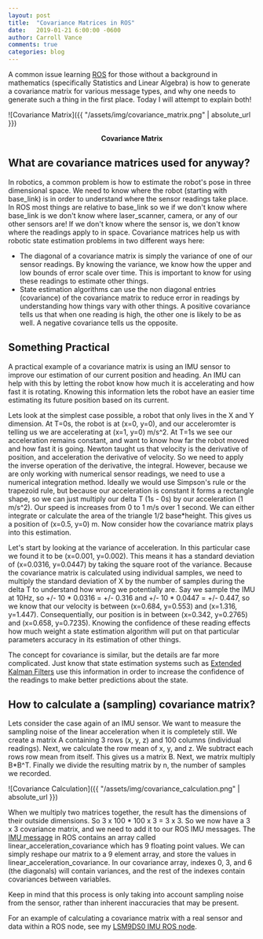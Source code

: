 ```yaml
---
layout: post
title:  "Covariance Matrices in ROS"
date:   2019-01-21 6:00:00 -0600
author: Carroll Vance
comments: true
categories: blog
---
```


A common issue learning [ROS][ros] for those without a background in mathematics (specifically Statistics and Linear Algebra) is how to generate a covariance matrix for various message types, and why one needs to generate such a thing in the first place. Today I will attempt to explain both!

![Covariance Matrix]({{ "/assets/img/covariance_matrix.png" | absolute_url }})
<p align="center">
<b>Covariance Matrix</b><br>
</p>

## What are covariance matrices used for anyway?

In robotics, a common problem is how to estimate the robot's pose in three dimensional space. We need to know where the robot (starting with base_link) is in order to understand where the sensor readings take place. In ROS most things are relative to base_link so we if we don't know where base_link is we don't know where laser_scanner, camera, or any of our other sensors are! If we don't know where the sensor is, we don't know where the readings apply to in space. Covariance matrices help us with robotic state estimation problems in two different ways here:

- The diagonal of a covariance matrix is simply the variance of one of our sensor readings. By knowing the variance, we know how the upper and low bounds of error scale over time. This is important to know for using these readings to estimate other things.
- State estimation algorithms can use the non diagonal entries (covariance) of the covariance matrix to reduce error in readings by understanding how things vary with other things. A positive covariance tells us that when one reading is high, the other one is likely to be as well. A negative covariance tells us the opposite.

## Something Practical

A practical example of a covariance matrix is using an IMU sensor to improve our estimation of our current position and heading. An IMU can help with this by letting the robot know how much it is accelerating and how fast it is rotating. Knowing this information lets the robot have an easier time estimating its future position based on its current.

Lets look at the simplest case possible, a robot that only lives in the X and Y dimension. At T=0s, the robot is at (x=0, y=0), and our acceleromter is telling us we are accelerating at (x=1, y=0) m/s^2. At T=1s we see our acceleration remains constant, and want to know how far the robot moved and how fast it is going. Newton taught us that velocity is the derivative of position, and acceleration the derivative of velocity. So we need to apply the inverse operation of the derivative, the integral. However, because we are only working with numerical sensor readings, we need to use a numerical integration method. Ideally we would use Simpson's rule or the trapezoid rule, but because our acceleration is constant it forms a rectangle shape, so we can just multiply our delta T (1s - 0s) by our acceleration (1 m/s^2). Our speed is increases from 0 to 1 m/s over 1 second. We can either integrate or calculate the area of the triangle 1/2 base*height. This gives us a position of (x=0.5, y=0) m. Now consider how the covariance matrix plays into this estimation.

Let's start by looking at the variance of acceleration. In this particular case we found it to be (x=0.001, y=0.002). This means it has a standard deviation of (x=0.0316, y=0.0447) by taking the square root of the variance. Because the covariance matrix is calculated using individual samples, we need to multiply the standard deviation of X by the number of samples during the delta T to understand how wrong we potentially are. Say we sample the IMU at 10Hz, so +/- 10 * 0.0316 = +/- 0.316 and +/- 10 * 0.0447 = +/- 0.447, so we know that our velocity is between (x=0.684, y=0.553) and (x=1.316, y=1.447). Consequentially, our position is in between (x=0.342, y=0.2765) and (x=0.658, y=0.7235). Knowing the confidence of these reading effects how much weight a state estimation algorithm will put on that particular parameters accuracy in its estimation of other things.

The concept for covariance is similar, but the details are far more complicated. Just know that state estimation systems such as [Extended Kalman Filters][ekf] use this information in order to increase the confidence of the readings to make better predictions about the state.

## How to calculate a (sampling) covariance matrix?

Lets consider the case again of an IMU sensor. We want to measure the sampling noise of the linear acceleration when it is completely still. We create a matrix A containing 3 rows (x, y, z) and 100 columns (individual readings). Next, we calculate the row mean of x, y, and z. We subtract each rows row mean from itself. This gives us a matrix B. Next, we matrix multiply B*B^T. Finally we divide the resulting matrix by n, the number of samples we recorded.

![Covariance Calculation]({{ "/assets/img/covariance_calculation.png" | absolute_url }})

When we multiply two matrices together, the result has the dimensions of their outside dimensions. So 3 x 100 * 100 x 3 = 3 x 3. So we now have a 3 x 3 covariance matrix, and we need to add it to our ROS IMU messages. The [IMU message][imu] in ROS contains an array called linear_acceleration_covariance which has 9 floating point values. We can simply reshape our matrix to a 9 element array, and store the values in linear_acceleration_covariance. In our covariance array, indexes 0, 3, and 6 (the diagonals) will contain variances, and the rest of the indexes contain covariances between variables.

Keep in mind that this process is only taking into account sampling noise from the sensor, rather than inherent inaccuracies that may be present.

For an example of calculating a covariance matrix with a real sensor and data within a ROS node, see my [LSM9DS0 IMU ROS node][example].


[imu]: http://docs.ros.org/api/sensor_msgs/html/msg/Imu.html
[ros]: http://www.ros.org
[example]: https://github.com/csvance/lsm9ds0/blob/master/src/lsm9ds0_node.py
[ekf]: https://en.wikipedia.org/wiki/Extended_Kalman_filter
